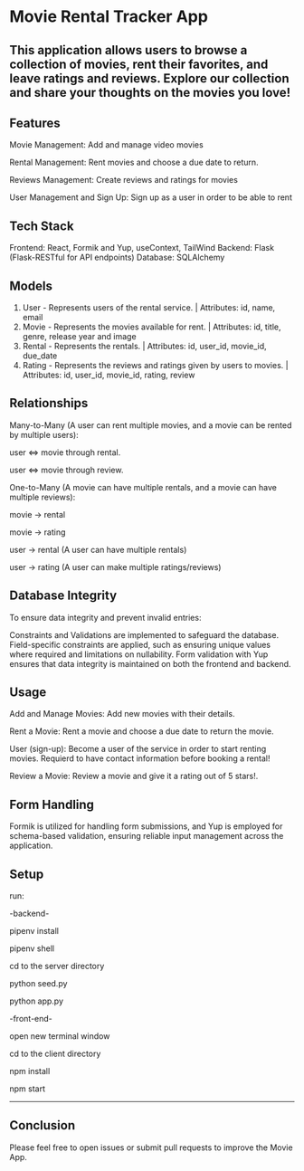 # Movie Rental Tracker App

This application allows users to browse a collection of movies, rent their favorites, and leave ratings and reviews. Explore our collection and share your thoughts on the movies you love!
---

## Features

Movie Management: Add and manage video movies

Rental Management: Rent movies and choose a due date to return.

Reviews Management: Create reviews and ratings for movies 

User Management and Sign Up: Sign up as a user in order to be able to rent


## Tech Stack
Frontend: React, Formik and Yup, useContext, TailWind
Backend: Flask (Flask-RESTful for API endpoints)
Database: SQLAlchemy


## Models
1.	User - Represents users of the rental service.
|	Attributes: id, name, email
2.	Movie - Represents the movies available for rent.
|	Attributes: id, title, genre, release year and image
3.	Rental - Represents the rentals.
|	Attributes: id, user_id, movie_id, due_date
4.	Rating - Represents the reviews and ratings given by users to movies.
|	Attributes: id, user_id, movie_id, rating, review


## Relationships

Many-to-Many (A user can rent multiple movies, and a movie can be rented by multiple users):


user ⇔ movie through rental.

user ⇔ movie through review.



One-to-Many (A movie can have multiple rentals, and a movie can have multiple reviews):

movie → rental

movie → rating

user → rental (A user can have multiple rentals)

user → rating (A user can make multiple ratings/reviews)



## Database Integrity

To ensure data integrity and prevent invalid entries:

Constraints and Validations are implemented to safeguard the database.
Field-specific constraints are applied, such as ensuring unique values where required and limitations on nullability.
Form validation with Yup ensures that data integrity is maintained on both the frontend and backend.

## Usage
Add and Manage Movies: Add new movies with their details.


Rent a Movie: Rent a movie and choose a due date to return the movie.


User (sign-up): Become a user of the service in order to start renting movies. Requierd to have contact information before booking a rental!


Review a Movie: Review a movie and give it a rating out of 5 stars!.


## Form Handling
Formik is utilized for handling form submissions, and Yup is employed for schema-based validation, ensuring reliable input management across the application.

## Setup

run:

-backend-

pipenv install

pipenv shell

cd to the server directory

python seed.py

python app.py

-front-end-

open new terminal window

cd to the client directory

npm install

npm start

---

## Conclusion

Please feel free to open issues or submit pull requests to improve the Movie App.